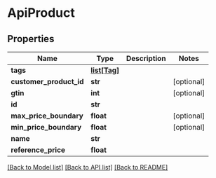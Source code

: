 # ApiProduct

## Properties
Name | Type | Description | Notes
------------ | ------------- | ------------- | -------------
**tags** | [**list[Tag]**](Tag.md) |  | 
**customer_product_id** | **str** |  | [optional] 
**gtin** | **int** |  | [optional] 
**id** | **str** |  | 
**max_price_boundary** | **float** |  | [optional] 
**min_price_boundary** | **float** |  | [optional] 
**name** | **str** |  | 
**reference_price** | **float** |  | 

[[Back to Model list]](../README.md#documentation-for-models) [[Back to API list]](../README.md#documentation-for-api-endpoints) [[Back to README]](../README.md)


